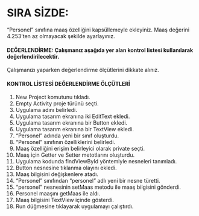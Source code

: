 # SIRA SİZDE:
“Personel” sınıfına maaş özelliğini kapsüllemeyle ekleyiniz. Maaş değerini 4.253’ten az olmayacak şekilde ayarlayınız.
#### DEĞERLENDİRME: Çalışmanız aşağıda yer alan kontrol listesi kullanılarak değerlendirilecektir.
Çalışmanızı yaparken değerlendirme ölçütlerini dikkate alınız.
#### KONTROL LİSTESİ DEĞERLENDİRME ÖLÇÜTLERİ
1. New Project komutunu tıkladı.
2. Empty Activity proje türünü seçti.
3. Uygulama adını belirledi.
4. Uygulama tasarım ekranına iki EditText ekledi.
5. Uygulama tasarım ekranına bir Button ekledi.
6. Uygulama tasarım ekranına bir TextView ekledi.
7. “Personel” adında yeni bir sınıf oluşturdu.
8. “Personel” sınıfının özelliklerini belirledi.
9. Maaş özelliğini erişim belirleyici olarak private seçti.
10. Maaş için Getter ve Setter metotlarını oluşturdu.
11. Uygulama kodunda findViewById yöntemiyle nesneleri tanımladı.
12. Button nesnesine tıklanma olayını ekledi.
13. Maaş bilgisini değişkenlere atadı.
14. “Personel” sınıfından “personel” adlı yeni bir nesne türetti.
15. “personel” nesnesinin setMaas metodu ile maaş bilgisini gönderdi.
16. Personel maaşını getMaas ile aldı.
17. Maaş bilgisini TextView içinde gösterdi.
18. Run düğmesine tıklayarak uygulamayı çalıştırdı.
